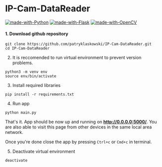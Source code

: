 # IP-Cam-DataReader

[![made-with-Python](https://img.shields.io/badge/Made%20with-Python-1f425f.svg)](https://www.python.org/)
[![made-with-Flask](https://img.shields.io/badge/Made%20with-Flask-1f425f.svg)](https://palletsprojects.com/p/flask/)
[![made-with-OpenCV](https://img.shields.io/badge/Made%20with-OpenCV-1f425f.svg)](https://docs.opencv.org/)


#### 1. Download github repository
```
git clone https://github.com/patryklaskowski/IP-Cam-DataReader.git
cd IP-Cam-DataReader
```
2. It is reccomended to run virtual environment to prevent version problems.
```
python3 -m venv env
source env/bin/activate
```
3. Install required libraries
```
pip install -r requirements.txt
```
4. Run app
```
python main.py
```

That's it. App should be now up and running on **http://0.0.0.0:5000/**.
You are also able to visit this page from other devices in the same local area network.

Once you're done close the app by pressing `Ctrl+c` or `Cmd+c` in terminal.

5. Deactivate virtual environment
```
deactivate
```
